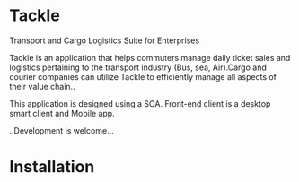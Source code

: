 Tackle
======

Transport and Cargo Logistics Suite for Enterprises

Tackle is an application that helps commuters manage daily ticket sales and logistics pertaining to the transport industry (Bus, sea, Air).Cargo and courier companies can utilize Tackle to efficiently manage all aspects of their value chain..

This application is designed using a SOA. Front-end client is a desktop smart client and Mobile app.

..Development is welcome...

Installation
============
